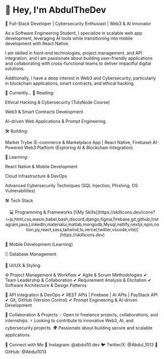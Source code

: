 <h1>👋 Hey, I'm AbdulTheDev</h1>
🚀 Full-Stack Developer | Cybersecurity Enthusiast | Web3 & AI Innovator

As a Software Engineering Student, I specialize in scalable web app development, leveraging AI tools while transitioning into mobile development with React Native.

I am skilled in front-end technologies, project management, and API integration, and I am passionate about building user-friendly applications and collaborating with cross-functional teams to deliver impactful digital solutions.

Additionally, I have a deep interest in Web3 and Cybersecurity, particularly in blockchain applications, smart contracts, and ethical hacking.

🚀 Currently…
📖 Reading:

Ethical Hacking & Cybersecurity (TutsNode Course)

Web3 & Smart Contracts Development

AI-driven Web Applications & Prompt Engineering

🛠 Building:

Market Trybe (E-commerce & Marketplace App | React Native, Firebase)
AI-Powered Web3 Platform (Exploring AI & Blockchain Integration)

🎯 Learning:

React Native & Mobile Development

Cloud Infrastructure & DevOps

Advanced Cybersecurity Techniques (SQL Injection, Phishing, OS Vulnerabilities)

🛠️ Tech Stack
<p align="center">
💻 Programming & Frameworks
[![My Skills](https://skillicons.dev/icons?i=js,html,css,wasm,babel,bash,discord,django,figma,firebase,git,github,Instagram,java,LinkedIn,materialui,matlab,mongodb,Mysql,netlify,nextjs,npm,notion,py,react,sass,tailwind,ts,vercel,twitter,vscode,vite)](https://skillicons.dev)
</p>



📱 Mobile Development (Learning)

🗄 Database Management



🎨 UI/UX & Styling




⚙ Project Management & Workflow
✔ Agile & Scrum Methodologies
✔ Team Leadership & Collaboration
✔ Requirement Analysis & Elicitation
✔ Software Architecture & Design Patterns

🔗 API Integration & DevOps
✔ REST APIs | Firebase | AI APIs | PayStack API
✔ Git, GitHub (Version Control)
✔ Prompt Engineering & AI-driven Development

💼 Collaboration & Projects
💡 Open to freelance projects, collaborations, and internships.
⚡ Looking to contribute to innovative Web3, AI, and cybersecurity projects.
🌍 Passionate about building secure and scalable applications.

📲 Connect with Me
📸 Instagram: @abdul10.dev
🐦 Twitter/X: @Abdul_1013
💼 GitHub: @Abdul1013

